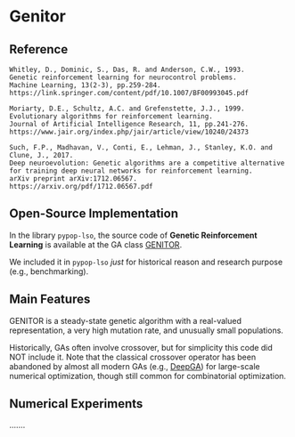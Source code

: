 # Genitor

## Reference

```
Whitley, D., Dominic, S., Das, R. and Anderson, C.W., 1993.
Genetic reinforcement learning for neurocontrol problems.
Machine Learning, 13(2-3), pp.259-284.
https://link.springer.com/content/pdf/10.1007/BF00993045.pdf

Moriarty, D.E., Schultz, A.C. and Grefenstette, J.J., 1999.
Evolutionary algorithms for reinforcement learning.
Journal of Artificial Intelligence Research, 11, pp.241-276.
https://www.jair.org/index.php/jair/article/view/10240/24373

Such, F.P., Madhavan, V., Conti, E., Lehman, J., Stanley, K.O. and Clune, J., 2017.
Deep neuroevolution: Genetic algorithms are a competitive alternative for training deep neural networks for reinforcement learning.
arXiv preprint arXiv:1712.06567.
https://arxiv.org/pdf/1712.06567.pdf
```

## Open-Source Implementation

In the library ```pypop-lso```, the source code of **Genetic Reinforcement Learning** is available at the GA class [GENITOR](https://github.com/os-popt/pypop-lso/blob/master/optimizers/ga/genitor.py).

We included it in ```pypop-lso``` *just* for historical reason and research purpose (e.g., benchmarking).

## Main Features

GENITOR is a steady-state genetic algorithm with a real-valued representation, a very high mutation rate, and unusually small populations.

Historically, GAs often involve crossover, but for simplicity this code did NOT include it. Note that the classical crossover operator has been abandoned by almost all modern GAs (e.g., [DeepGA](https://arxiv.org/pdf/1712.06567.pdf)) for large-scale numerical optimization, though still common for combinatorial optimization.

## Numerical Experiments

.......

